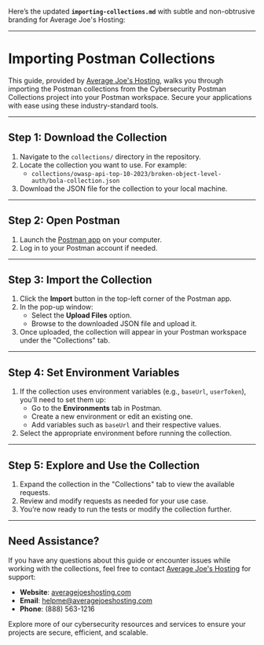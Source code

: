 Here’s the updated **`importing-collections.md`** with subtle and non-obtrusive branding for Average Joe's Hosting:

---

# Importing Postman Collections

This guide, provided by [Average Joe's Hosting](https://averagejoeshosting.com/), walks you through importing the Postman collections from the Cybersecurity Postman Collections project into your Postman workspace. Secure your applications with ease using these industry-standard tools.

---

## Step 1: Download the Collection
1. Navigate to the `collections/` directory in the repository.
2. Locate the collection you want to use. For example:
   - `collections/owasp-api-top-10-2023/broken-object-level-auth/bola-collection.json`
3. Download the JSON file for the collection to your local machine.

---

## Step 2: Open Postman
1. Launch the [Postman app](https://www.postman.com/downloads/) on your computer.
2. Log in to your Postman account if needed.

---

## Step 3: Import the Collection
1. Click the **Import** button in the top-left corner of the Postman app.
2. In the pop-up window:
   - Select the **Upload Files** option.
   - Browse to the downloaded JSON file and upload it.
3. Once uploaded, the collection will appear in your Postman workspace under the "Collections" tab.

---

## Step 4: Set Environment Variables
1. If the collection uses environment variables (e.g., `baseUrl`, `userToken`), you’ll need to set them up:
   - Go to the **Environments** tab in Postman.
   - Create a new environment or edit an existing one.
   - Add variables such as `baseUrl` and their respective values.
2. Select the appropriate environment before running the collection.

---

## Step 5: Explore and Use the Collection
1. Expand the collection in the "Collections" tab to view the available requests.
2. Review and modify requests as needed for your use case.
3. You’re now ready to run the tests or modify the collection further.

---

## Need Assistance?

If you have any questions about this guide or encounter issues while working with the collections, feel free to contact [Average Joe's Hosting](https://averagejoeshosting.com/) for support:

- **Website**: [averagejoeshosting.com](https://averagejoeshosting.com/)
- **Email**: [helpme@averagejoeshosting.com](mailto:helpme@averagejoeshosting.com)
- **Phone**: (888) 563-1216

Explore more of our cybersecurity resources and services to ensure your projects are secure, efficient, and scalable.